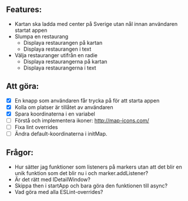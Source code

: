 ## Features:
- Kartan ska ladda med center på Sverige utan nål innan användaren startat appen
- Slumpa en restaurang
  - Displaya restaurangen på kartan
  - Displaya restaurangen i text
- Välja restauranger utifrån en radie
  - Displaya restaurangerna på kartan
  - Displaya restaurangerna i text


## Att göra:
- [x] En knapp som användaren får trycka på för att starta appen
- [x] Kolla om platser är tillåtet av användaren
- [x] Spara koordinaterna i en variabel
- [ ] Förstå och implementera ikoner: http://map-icons.com/
- [ ] Fixa lint overrides
- [ ] Ändra default-koordinaterna i initMap.

## Frågor:
- Hur sätter jag funktioner som listeners på markers utan att det blir en unik funktion som det blir nu i och marker.addListener?
- Är det rätt med IDetailWindow?
- Skippa then i startApp och bara göra den funktionen till async?
- Vad göra med alla ESLint-overrides?